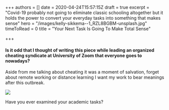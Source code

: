 +++
authors = []
date = 2020-04-24T15:57:15Z
draft = true
excerpt = "Covid-19 probably not going to eliminate classic schooling altogether but it holds the power to convert your everyday tasks into something that makes sense"
hero = "/images/kelly-sikkema--1_RZL8BGBM-unsplash.jpg"
timeToRead = 0
title = "Your Next Task Is Going To Make Total Sense"

+++
#### Is it odd that I thought of writing this piece while leading an organized cheating syndicate at University of Zoom that everyone goes to nowadays?

Aside from me talking about cheating it was a moment of salvation, forget about remote working or distance learning I want my work to bear meanings after this outbreak.

![](/images/EH4UTwv.png)

Have you ever examined your academic tasks? 